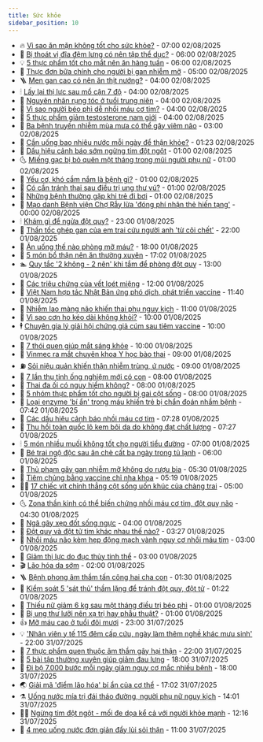 ```yaml
---
title: Sức khỏe
sidebar_position: 10
---
```


<!-- vnexpress-suc-khoe:START -->
- 🔥 [Vì sao ăn mặn không tốt cho sức khỏe?](https://vnexpress.net/vi-sao-an-man-khong-tot-cho-suc-khoe-4921855.html) - 07:00 02/08/2025
- 🥰 [Bị thoát vị đĩa đệm lưng có nên tập thể dục?](https://vnexpress.net/bi-thoat-vi-dia-dem-lung-co-nen-tap-the-duc-4921907.html) - 06:00 02/08/2025
- 💡 [5 thực phẩm tốt cho mắt nên ăn hàng tuần](https://vnexpress.net/5-thuc-pham-tot-cho-mat-nen-an-hang-tuan-4921893.html) - 06:00 02/08/2025
- 🤗 [Thực đơn bữa chính cho người bị gan nhiễm mỡ](https://vnexpress.net/thuc-don-bua-chinh-cho-nguoi-bi-gan-nhiem-mo-4921372.html) - 05:00 02/08/2025
- 🪜 [Men gan cao có nên ăn thịt nướng?](https://vnexpress.net/men-gan-cao-co-nen-an-thit-nuong-4921866.html) - 04:00 02/08/2025
- 🕯 [Lấy lại thị lực sau mổ cận 7 độ](https://vnexpress.net/lay-lai-thi-luc-sau-mo-can-7-do-4921857.html) - 04:00 02/08/2025
- 🤭 [Nguyên nhân rụng tóc ở tuổi trung niên](https://vnexpress.net/nguyen-nhan-rung-toc-o-tuoi-trung-nien-4921854.html) - 04:00 02/08/2025
- 👀 [Vì sao người béo phì dễ nhồi máu cơ tim?](https://vnexpress.net/vi-sao-nguoi-beo-phi-de-nhoi-mau-co-tim-4921793.html) - 04:00 02/08/2025
- 🌋 [5 thực phẩm giảm testosterone nam giới](https://vnexpress.net/5-thuc-pham-giam-testosterone-nam-gioi-4921226.html) - 04:00 02/08/2025
- 🫶 [Ba bệnh truyền nhiễm mùa mưa có thể gây viêm não](https://vnexpress.net/ba-benh-truyen-nhiem-mua-mua-co-the-gay-viem-nao-4916828.html) - 03:00 02/08/2025
- 🦆 [Cần uống bao nhiêu nước mỗi ngày để thận khỏe?](https://vnexpress.net/can-uong-bao-nhieu-nuoc-moi-ngay-de-than-khoe-4921408.html) - 01:23 02/08/2025
- 🚀 [Dấu hiệu cảnh báo sớm ngừng tim đột ngột](https://vnexpress.net/dau-hieu-canh-bao-som-ngung-tim-dot-ngot-4921821.html) - 01:00 02/08/2025
- 🌜 [Miếng gạc bị bỏ quên một tháng trong mũi người phụ nữ](https://vnexpress.net/mieng-gac-bi-bo-quen-mot-thang-trong-mui-nguoi-phu-nu-4921799.html) - 01:00 02/08/2025
- 🧰 [Yếu cơ, khó cầm nắm là bệnh gì?](https://vnexpress.net/yeu-co-kho-cam-nam-la-benh-gi-4921797.html) - 01:00 02/08/2025
- 💫 [Có cần tránh thai sau điều trị ung thư vú?](https://vnexpress.net/co-can-tranh-thai-sau-dieu-tri-ung-thu-vu-4921796.html) - 01:00 02/08/2025
- 🌝 [Những bệnh thường gặp khi trẻ đi bơi](https://vnexpress.net/nhung-benh-thuong-gap-khi-tre-di-boi-4920079.html) - 01:00 02/08/2025
- 🗽 [Mạo danh Bệnh viện Chợ Rẫy lừa &#39;đóng phí nhận thẻ hiến tạng&#39;](https://vnexpress.net/mao-danh-benh-vien-cho-ray-lua-dong-phi-nhan-the-hien-tang-4921785.html) - 00:00 02/08/2025
- 🕯 [Khám gì để ngừa đột quỵ?](https://vnexpress.net/kham-gi-de-ngua-dot-quy-4921535.html) - 23:00 01/08/2025
- 🦅 [Thần tốc ghép gan của em trai cứu người anh &#39;từ cõi chết&#39;](https://vnexpress.net/than-toc-ghep-gan-cua-em-trai-cuu-nguoi-anh-tu-coi-chet-4921570.html) - 22:00 01/08/2025
- 🦆 [Ăn uống thế nào phòng mỡ máu?](https://vnexpress.net/an-uong-the-nao-phong-mo-mau-4920068.html) - 18:00 01/08/2025
- 🎊 [5 món bổ thận nên ăn thường xuyên](https://vnexpress.net/5-mon-bo-than-nen-an-thuong-xuyen-4921091.html) - 17:02 01/08/2025
- 🏊 [Quy tắc &#39;2 không - 2 nên&#39; khi tắm để phòng đột quỵ](https://vnexpress.net/quy-tac-2-khong-2-nen-khi-tam-de-phong-dot-quy-4921402.html) - 13:00 01/08/2025
- 📝 [Các triệu chứng của vết loét miệng](https://vnexpress.net/cac-trieu-chung-cua-vet-loet-mieng-4921600.html) - 12:00 01/08/2025
- 💯 [Việt Nam hợp tác Nhật Bản ứng phó dịch, phát triển vaccine](https://vnexpress.net/viet-nam-hop-tac-nhat-ban-ung-pho-dich-phat-trien-vaccine-4921751.html) - 11:40 01/08/2025
- 🌊 [Nhiễm lao màng não khiến thai phụ nguy kịch](https://vnexpress.net/nhiem-lao-mang-nao-khien-thai-phu-nguy-kich-4921460.html) - 11:00 01/08/2025
- 🚀 [Vì sao cơn ho kéo dài không khỏi?](https://vnexpress.net/vi-sao-con-ho-keo-dai-khong-khoi-4921666.html) - 10:00 01/08/2025
- 🕴 [Chuyên gia lý giải hội chứng giả cúm sau tiêm vaccine](https://vnexpress.net/chuyen-gia-ly-giai-hoi-chung-gia-cum-sau-tiem-vaccine-4921519.html) - 10:00 01/08/2025
- 🗽 [7 thói quen giúp mắt sáng khỏe](https://vnexpress.net/7-thoi-quen-giup-mat-sang-khoe-4921442.html) - 10:00 01/08/2025
- 🎡 [Vinmec ra mắt chuyên khoa Y học bào thai](https://vnexpress.net/vinmec-ra-mat-chuyen-khoa-y-hoc-bao-thai-4921639.html) - 09:00 01/08/2025
- ⛽️ [Sỏi niệu quản khiến thận nhiễm trùng, ứ nước](https://vnexpress.net/soi-nieu-quan-khien-than-nhiem-trung-u-nuoc-4921469.html) - 09:00 01/08/2025
- 🦆 [7 lần thụ tinh ống nghiệm mới có con](https://vnexpress.net/7-lan-thu-tinh-ong-nghiem-moi-co-con-4921619.html) - 08:00 01/08/2025
- 🤩 [Thai đa ối có nguy hiểm không?](https://vnexpress.net/thai-da-oi-co-nguy-hiem-khong-4921603.html) - 08:00 01/08/2025
- 🦒 [5 nhóm thực phẩm tốt cho người bị gai cột sống](https://vnexpress.net/5-nhom-thuc-pham-tot-cho-nguoi-bi-gai-cot-song-4921594.html) - 08:00 01/08/2025
- 💫 [Loại enzyme &#39;bí ẩn&#39; trong máu khiến trẻ bị chẩn đoán nhầm bệnh](https://vnexpress.net/loai-enzyme-bi-an-trong-mau-khien-tre-bi-chan-doan-nham-benh-4921552.html) - 07:42 01/08/2025
- 🐘 [Các dấu hiệu cảnh báo nhồi máu cơ tim](https://vnexpress.net/cac-dau-hieu-canh-bao-nhoi-mau-co-tim-4921441.html) - 07:28 01/08/2025
- 🚀 [Thu hồi toàn quốc lô kem bôi da do không đạt chất lượng](https://vnexpress.net/thu-hoi-toan-quoc-lo-kem-boi-da-do-khong-dat-chat-luong-4921567.html) - 07:27 01/08/2025
- 🕯 [5 món nhiều muối không tốt cho người tiểu đường](https://vnexpress.net/5-mon-nhieu-muoi-khong-tot-cho-nguoi-tieu-duong-4921453.html) - 07:00 01/08/2025
- 🦏 [Bé trai ngộ độc sau ăn chè cất ba ngày trong tủ lạnh](https://vnexpress.net/be-trai-ngo-doc-sau-an-che-cat-ba-ngay-trong-tu-lanh-4921405.html) - 06:00 01/08/2025
- 🦄 [Thủ phạm gây gan nhiễm mỡ không do rượu bia](https://vnexpress.net/thu-pham-gay-gan-nhiem-mo-khong-do-ruou-bia-4921530.html) - 05:30 01/08/2025
- 🦒 [Tiêm chủng bằng vaccine chỉ nha khoa](https://vnexpress.net/tiem-chung-bang-vaccine-chi-nha-khoa-4921510.html) - 05:19 01/08/2025
- 👨‍🏫 [17 chiếc vít chỉnh thẳng cột sống uốn khúc của chàng trai](https://vnexpress.net/17-chiec-vit-chinh-thang-cot-song-uon-khuc-cua-chang-trai-4921301.html) - 05:00 01/08/2025
- 🌜 [Zona thần kinh có thể biến chứng nhồi máu cơ tim, đột quỵ não](https://vnexpress.net/zona-than-kinh-co-the-bien-chung-nhoi-mau-co-tim-dot-quy-nao-4921476.html) - 04:30 01/08/2025
- 🚀 [Ngã gãy xẹp đốt sống ngực](https://vnexpress.net/nga-gay-xep-dot-song-nguc-4921341.html) - 04:00 01/08/2025
- 💃 [Đột quỵ và đột tử tim khác nhau thế nào?](https://vnexpress.net/dot-quy-va-dot-tu-tim-khac-nhau-the-nao-4921385.html) - 03:27 01/08/2025
- 💯 [Nhồi máu não kèm hẹp động mạch vành nguy cơ nhồi máu tim](https://vnexpress.net/nhoi-mau-nao-kem-hep-dong-mach-vanh-nguy-co-nhoi-mau-tim-4921401.html) - 03:00 01/08/2025
- 🤔 [Giảm thị lực do đục thủy tinh thể](https://vnexpress.net/giam-thi-luc-do-duc-thuy-tinh-the-4921346.html) - 03:00 01/08/2025
- 🎬 [Lão hóa da sớm](https://vnexpress.net/lao-hoa-da-som-4921303.html) - 02:00 01/08/2025
- 🪜 [Bệnh phong âm thầm tấn công hai cha con](https://vnexpress.net/benh-phong-am-tham-tan-cong-hai-cha-con-4921240.html) - 01:30 01/08/2025
- 🦣 [Kiểm soát 5 &#39;sát thủ&#39; thầm lặng để tránh đột quỵ, đột tử](https://vnexpress.net/kiem-soat-5-sat-thu-tham-lang-de-tranh-dot-quy-dot-tu-4921299.html) - 01:22 01/08/2025
- 🧐 [Thiếu nữ giảm 6 kg sau một tháng điều trị béo phì](https://vnexpress.net/thieu-nu-giam-6-kg-sau-mot-thang-dieu-tri-beo-phi-4921345.html) - 01:00 01/08/2025
- 🤡 [Bị ung thư lưỡi nên xạ trị hay phẫu thuật?](https://vnexpress.net/bi-ung-thu-luoi-nen-xa-tri-hay-phau-thuat-4921342.html) - 01:00 01/08/2025
- 👍 [Mỡ máu cao ở tuổi đôi mươi](https://vnexpress.net/mo-mau-cao-o-tuoi-doi-muoi-4920569.html) - 23:00 31/07/2025
- 💡 [&#39;Nhân viên y tế 115 đêm cấp cứu, ngày làm thêm nghề khác mưu sinh&#39;](https://vnexpress.net/nhan-vien-y-te-115-dem-cap-cuu-ngay-lam-them-nghe-khac-muu-sinh-4921269.html) - 22:00 31/07/2025
- 💯 [7 thực phẩm quen thuộc âm thầm gây hại thận](https://vnexpress.net/7-thuc-pham-quen-thuoc-am-tham-gay-hai-than-4919859.html) - 22:00 31/07/2025
- 🧠 [5 bài tập thường xuyên giúp giảm đau lưng](https://vnexpress.net/5-bai-tap-thuong-xuyen-giup-giam-dau-lung-4920847.html) - 18:00 31/07/2025
- 🎡 [Đi bộ 7.000 bước mỗi ngày giảm nguy cơ mắc nhiều bệnh](https://vnexpress.net/di-bo-7-000-buoc-moi-ngay-giam-nguy-co-mac-nhieu-benh-4920673.html) - 18:00 31/07/2025
- 🌏 [Giải mã &#39;điểm lão hóa&#39; bí ẩn của cơ thể](https://vnexpress.net/giai-ma-diem-lao-hoa-bi-an-cua-co-the-4920458.html) - 17:02 31/07/2025
- ⚗️ [Uống nước mía trị đái tháo đường, người phụ nữ nguy kịch](https://vnexpress.net/uong-nuoc-mia-tri-dai-thao-duong-nguoi-phu-nu-nguy-kich-4921255.html) - 14:01 31/07/2025
- 👨‍🏫 [Ngừng tim đột ngột - mối đe dọa kể cả với người khỏe mạnh](https://vnexpress.net/ngung-tim-dot-ngot-moi-de-doa-ke-ca-voi-nguoi-khoe-manh-4921291.html) - 12:16 31/07/2025
- 🤖 [4 mẹo uống nước đơn giản đẩy lùi sỏi thận](https://vnexpress.net/4-meo-uong-nuoc-don-gian-day-lui-soi-than-4921117.html) - 11:00 31/07/2025<!-- vnexpress-suc-khoe:END -->
